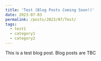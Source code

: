```yaml
---
title: 'Test (Blog Posts Coming Soon!)'
date: 2023-07-03
permalink: /posts/2023/07/Test/
tags:
  - test1
  - category1
  - category2
---
```


This is a test blog post. Blog posts are TBC